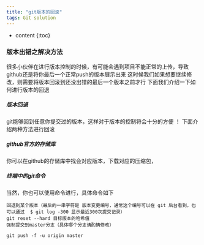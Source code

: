 ```yaml
---
title: "git版本的回滚"
tags: Git solution 
---
```






* content
{:toc}




### 版本出错之解决方法

很多小伙伴在进行版本控制的时候，有可能会遇到项目不能正常的上传，导致github还是将你最后一个正常push的版本展示出来
这时候我们如果想要继续修改，则需要将版本回滚到还没出错的最后一个版本之前才行
下面我们介绍一下如何进行版本的回退

##### 版本回退
git能够回到任意你提交过的版本，这样对于版本的控制将会十分的方便   ！
下面介绍两种方法进行回滚

##### github官方的存储库
你可以在github的存储库中找会对应版本，下载对应的压缩包，

##### 终端中的git命令
当然，你也可以使用命令进行，具体命令如下
```
回退到某个版本（最后的一串字符是 版本变更编号，通常这个编号可以在 git 后台看到，也可以通过  $ git log -300 显示最近300次提交记录）
git reset --hard 目标版本的哈希值 
强制提交到master分支（具体哪个分支请酌情修改）

git push -f -u origin master
```


